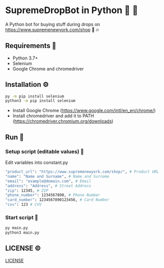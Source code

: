 # SupremeDropBot in Python :snake: :shirt:

A Python bot for buying stuff during drops on https://www.supremenewyork.com/shop  :snake: :fire:

## Requirements :page_facing_up: 

* Python 3.7+
* Selenium
* Google Chrome and chromedriver

## Installation :gear:

```bash
py -m pip install selenium
python3 -m pip install selenium
```
* Install Google Chrome (https://www.google.com/intl/en_en/chrome/)
* Install chromedriver and add it to PATH (https://chromedriver.chromium.org/downloads)

## Run :runner:

### Setup script (editable values) :wrench:

Edit variables into constant.py

```bash
"product_url": "https://www.supremenewyork.com/shop/", # Product URL
"name": "Name and Surname", # Name and Surname
"email": "example@domain.com", # Email
"address": "Address", # Street Address
"zip": 12345, # ZIP
"phone_number": 1234567890, # Phone Number
"card_number": 1234567890123456, # Card Number 
"cvv": 123 # CVV 
```

### Start script :rocket:

```bash
py main.py
python3 main.py
```

## LICENSE :copyright:

[LICENSE](./LICENSE)


